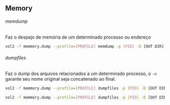## Memory 
###### memdump
Faz o despejo de memória de um determinado processo ou endereço
```sh
vol2 -f memmory.dump --profile=[PROFILE] memdump -p [PID] -D [OUT DIR]
```
###### dumpfiles
Faz o dump dos arquivos relacionados a um determinado processo, o `-n` garante seu nome original seja concatenado ao final.
```sh
vol2 -f memmory.dump --profile=[PROFILE] dumpfiles -p [PID] -D [OUT DIR] -n
```

```sh
vol2 -f memmory.dump --profile=[PROFILE] dumpfiles -p [PID] -D [OUT DIR] -n
```